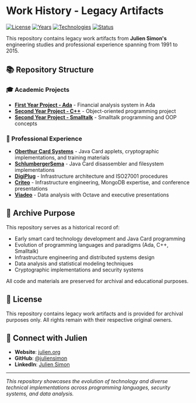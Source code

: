 # Work History - Legacy Artifacts

[![License](https://img.shields.io/badge/License-Archive-blue.svg)](https://github.com/juliensimon/work-history)
[![Years](https://img.shields.io/badge/Years-1991--2015-orange.svg)](https://github.com/juliensimon/work-history)
[![Technologies](https://img.shields.io/badge/Technologies-Java%20Card%2C%20C%2B%2B%2C%20Ada%2C%20Smalltalk%2C%20Octave-green.svg)](https://github.com/juliensimon/work-history)
[![Status](https://img.shields.io/badge/Status-Archival%20Repository-lightgrey.svg)](https://github.com/juliensimon/work-history)

This repository contains legacy work artifacts from **Julien Simon's** engineering studies and professional experience spanning from 1991 to 2015.



## 📚 Repository Structure

### 🎓 Academic Projects
- **[First Year Project - Ada](./1991_1994_student_projects/first_year_project_ada/)** - Financial analysis system in Ada
- **[Second Year Project - C++](./1991_1994_student_projects/second_year_project_c++/)** - Object-oriented programming project
- **[Second Year Project - Smalltalk](./1991_1994_student_projects/second_year_project_smalltalk/)** - Smalltalk programming and OOP concepts

### 🏢 Professional Experience
- **[Oberthur Card Systems](./2001_2006_oberthur_card_systems/)** - Java Card applets, cryptographic implementations, and training materials
- **[SchlumbergerSema](./2003_schlumberger_sema/)** - Java Card disassembler and filesystem implementations
- **[DigiPlug](./2007_2008_digiplug/)** - Infrastructure architecture and ISO27001 procedures
- **[Criteo](./2010_2014_criteo/)** - Infrastructure engineering, MongoDB expertise, and conference presentations
- **[Viadeo](./2015_viadeo/)** - Data analysis with Octave and executive presentations

## 🎯 Archive Purpose

This repository serves as a historical record of:
- Early smart card technology development and Java Card programming
- Evolution of programming languages and paradigms (Ada, C++, Smalltalk)
- Infrastructure engineering and distributed systems design
- Data analysis and statistical modeling techniques
- Cryptographic implementations and security systems

All code and materials are preserved for archival and educational purposes.

## 📄 License

This repository contains legacy work artifacts and is provided for archival purposes only. All rights remain with their respective original owners.

## 🔗 Connect with Julien

- **Website**: [julien.org](https://julien.org)
- **GitHub**: [@juliensimon](https://github.com/juliensimon)
- **LinkedIn**: [Julien Simon](https://www.linkedin.com/in/juliensimon/)

---

*This repository showcases the evolution of technology and diverse technical implementations across programming languages, security systems, and data analysis.* 